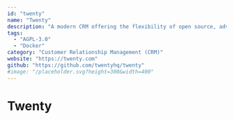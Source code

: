 ```yaml
---
id: "twenty"
name: "Twenty"
description: "A modern CRM offering the flexibility of open source, advanced features, and a sleek design."
tags:
  - "AGPL-3.0"
  - "Docker"
category: "Customer Relationship Management (CRM)"
website: "https://twenty.com"
github: "https://github.com/twentyhq/twenty"
#image: "/placeholder.svg?height=300&width=400"
---
```


# Twenty
